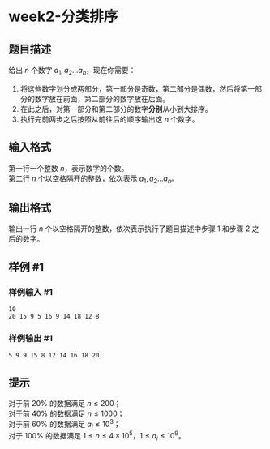 # week2-分类排序

## 题目描述

给出 $n$ 个数字 $a_1,a_2...a_n$，现在你需要：  
1. 将这些数字划分成两部分，第一部分是奇数，第二部分是偶数，然后将第一部分的数字放在前面，第二部分的数字放在后面。  
2. 在此之后，对第一部分和第二部分的数字**分别**从小到大排序。  
3. 执行完前两步之后按照从前往后的顺序输出这 $n$ 个数字。

## 输入格式

第一行一个整数 $n$，表示数字的个数。  
第二行 $n$ 个以空格隔开的整数，依次表示 $a_1,a_2...a_n$。

## 输出格式

输出一行 $n$ 个以空格隔开的整数，依次表示执行了题目描述中步骤 1 和步骤 2 之后的数字。

## 样例 #1

### 样例输入 #1

```
10
20 15 9 5 16 9 14 18 12 8
```

### 样例输出 #1

```
5 9 9 15 8 12 14 16 18 20
```

## 提示

对于前 $20\%$ 的数据满足 $n\le 200$；  
对于前 $40\%$ 的数据满足 $n\le 1000$；  
对于前 $60\%$ 的数据满足 $a_i\le10^3$；  
对于 $100\%$ 的数据满足 $1\le n\le 4\times 10^5$，$1\le a_i\le 10^9$。